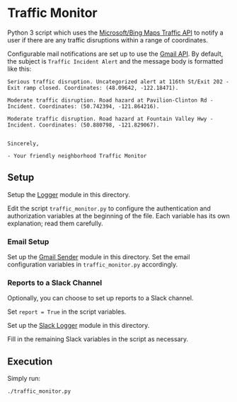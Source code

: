 # Traffic Monitor

Python 3 script which uses the [Microsoft/Bing Maps Traffic API](https://msdn.microsoft.com/en-us/library/hh441725.aspx) to notify a user if there are any traffic disruptions within a range of coordinates.

Configurable mail notifications are set up to use the [Gmail API](https://developers.google.com/gmail/api/). By default, the subject is `Traffic Incident Alert` and the message body is formatted like this:
```
Serious traffic disruption. Uncategorized alert at 116th St/Exit 202 - Exit ramp closed. Coordinates: (48.09642, -122.18471).

Moderate traffic disruption. Road hazard at Pavilion-Clinton Rd - Incident. Coordinates: (50.742394, -121.864216).

Moderate traffic disruption. Road hazard at Fountain Valley Hwy - Incident. Coordinates: (50.880798, -121.829067).


Sincerely,

- Your friendly neighborhood Traffic Monitor
```

## Setup

Setup the [Logger](https://github.com/jleung51/scripts/tree/master/modules/logger) module in this directory.

Edit the script `traffic_monitor.py` to configure the authentication and authorization variables at the beginning of the file. Each variable has its own explanation; read them carefully.

### Email Setup

Set up the [Gmail Sender](https://github.com/jleung51/scripts/tree/master/gmail_sender) module in this directory. Set the email configuration variables in `traffic_monitor.py` accordingly.

### Reports to a Slack Channel

Optionally, you can choose to set up reports to a Slack channel.

Set `report = True` in the script variables.

Set up the [Slack Logger](https://github.com/jleung51/scripts/tree/master/slack_logger) module in this directory.

Fill in the remaining Slack variables in the script as necessary.

## Execution

Simply run:

```
./traffic_monitor.py
```
